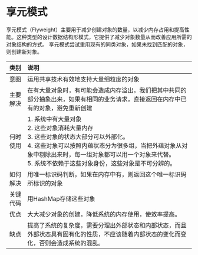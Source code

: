 # 享元模式

享元模式（Flyweight）主要用于减少创建对象的数量，以减少内存占用和提高性能。这种类型的设计数据结构形模式，它提供了减少对象数量从而改善应用所需的对象结构的方式。
享元模式尝试重用现有的同类对象，如果未找到匹配的对象，则创建新对象。


|类别|说明|
|:-:|:--|
|意图|运用共享技术有效地支持大量细粒度的对象|
|主要解决|在有大量对象时，有可能会造成内存溢出，我们把其中共同的部分抽象出来，如果有相同的业务请求，直接返回在内存中已有的对象，避免重新创建|
|何时使用|1. 系统中有大量对象 <br/> 2. 这些对象消耗大量内存 <br/> 3. 这些对象的状态大部分可以外部化。 <br/> 4. 这些对象可以按照内蕴状态分为很多组，当把外蕴对象从对象中剔除出来时，每一组对象都可以用一个对象来代替。<br/> 5. 系统不依赖于这些对象身份，这些对象是不可分辨的。|
|如何解决|用唯一标识码判断，如果在内存中有，则返回这个唯一标识码所标识的对象|
|关键代码|用HashMap存储这些对象|
|优点|大大减少对象的创建，降低系统的内存使用，使效率提高。|
|缺点|提高了系统的复杂度，需要分理出外部状态和内部状态，而且外部状态具有固有化的性质，不应该随着内部状态的变化而变化，否则会造成系统的混乱。|
